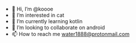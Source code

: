 - 👋 Hi, I’m @koooe
- 👀 I’m interested in cat
- 🌱 I’m currently learning kotlin
- 💞️ I’m looking to collaborate on android
- 📫 How to reach me water1888@protonmail.com

<!---
koooe/koooe is a ✨ special ✨ repository because its `README.md` (this file) appears on your GitHub profile.
You can click the Preview link to take a look at your changes.
--->
